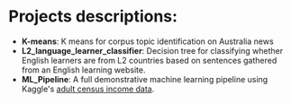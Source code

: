 # Projects descriptions:
- **K-means**: K means for corpus topic identification on Australia news
- **L2_language_learner_classifier**: Decision tree for classifying whether English learners are from L2 countries based on sentences gathered from an English learning website.
- **ML_Pipeline**: A full demonstrative machine learning pipeline using Kaggle's [adult census income data](https://www.kaggle.com/uciml/adult-census-income#).
